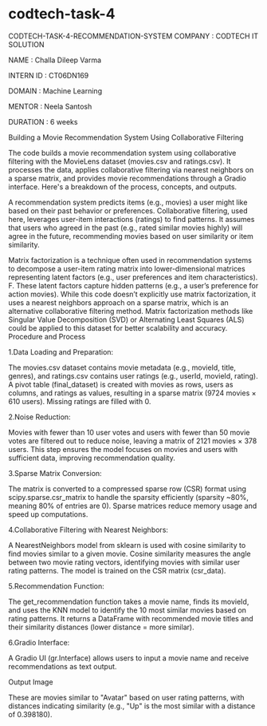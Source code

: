 # codtech-task-4
CODTECH-TASK-4-RECOMMENDATION-SYSTEM
COMPANY : CODTECH IT SOLUTION

NAME : Challa Dileep Varma

INTERN ID : CT06DN169

DOMAIN : Machine Learning

MENTOR : Neela Santosh

DURATION : 6 weeks

Building a Movie Recommendation System Using Collaborative Filtering

The code builds a movie recommendation system using collaborative filtering with the MovieLens dataset (movies.csv and ratings.csv). It processes the data, applies collaborative filtering via nearest neighbors on a sparse matrix, and provides movie recommendations through a Gradio interface. Here's a breakdown of the process, concepts, and outputs.

A recommendation system predicts items (e.g., movies) a user might like based on their past behavior or preferences. Collaborative filtering, used here, leverages user-item interactions (ratings) to find patterns. It assumes that users who agreed in the past (e.g., rated similar movies highly) will agree in the future, recommending movies based on user similarity or item similarity.

Matrix factorization is a technique often used in recommendation systems to decompose a user-item rating matrix into lower-dimensional matrices representing latent factors (e.g., user preferences and item characteristics). F. These latent factors capture hidden patterns (e.g., a user’s preference for action movies). While this code doesn’t explicitly use matrix factorization, it uses a nearest neighbors approach on a sparse matrix, which is an alternative collaborative filtering method. Matrix factorization methods like Singular Value Decomposition (SVD) or Alternating Least Squares (ALS) could be applied to this dataset for better scalability and accuracy.
Procedure and Process

1.Data Loading and Preparation:

The movies.csv dataset contains movie metadata (e.g., movieId, title, genres), and ratings.csv contains user ratings (e.g., userId, movieId, rating).
A pivot table (final_dataset) is created with movies as rows, users as columns, and ratings as values, resulting in a sparse matrix (9724 movies × 610 users). Missing ratings are filled with 0.

2.Noise Reduction:

Movies with fewer than 10 user votes and users with fewer than 50 movie votes are filtered out to reduce noise, leaving a matrix of 2121 movies × 378 users.
This step ensures the model focuses on movies and users with sufficient data, improving recommendation quality.

3.Sparse Matrix Conversion:

The matrix is converted to a compressed sparse row (CSR) format using scipy.sparse.csr_matrix to handle the sparsity efficiently (sparsity ~80%, meaning 80% of entries are 0). Sparse matrices reduce memory usage and speed up computations.

4.Collaborative Filtering with Nearest Neighbors:

A NearestNeighbors model from sklearn is used with cosine similarity to find movies similar to a given movie.
Cosine similarity measures the angle between two movie rating vectors, identifying movies with similar user rating patterns.
The model is trained on the CSR matrix (csr_data).

5.Recommendation Function:

The get_recommendation function takes a movie name, finds its movieId, and uses the KNN model to identify the 10 most similar movies based on rating patterns.
It returns a DataFrame with recommended movie titles and their similarity distances (lower distance = more similar).

6.Gradio Interface:

A Gradio UI (gr.Interface) allows users to input a movie name and receive recommendations as text output.

Output Image

These are movies similar to "Avatar" based on user rating patterns, with distances indicating similarity (e.g., "Up" is the most similar with a distance of 0.398180).
